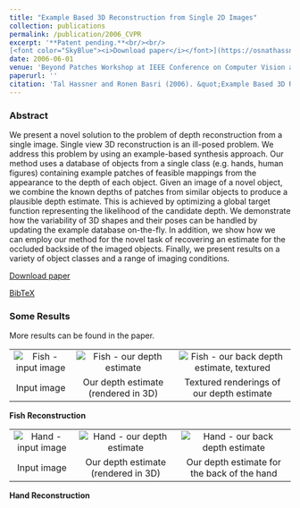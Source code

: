 ```yaml
---
title: "Example Based 3D Reconstruction from Single 2D Images"
collection: publications
permalink: /publication/2006_CVPR
excerpt: '**Patent pending.**<br/><br/>
[<font color="SkyBlue"><i>Download paper</i></font>](https://osnathassner.github.io/talhassner/projects/By_Example_Reconstruction/BP06_HASSNER_T.pdf) '
date: 2006-06-01
venue: 'Beyond Patches Workshop at IEEE Conference on Computer Vision and Pattern Recognition (CVPR), New-York'
paperurl: ''
citation: 'Tal Hassner and Ronen Basri (2006). &quot;Example Based 3D Reconstruction from Single 2D Images.&quot; <i>Beyond Patches Workshop at IEEE Conference on Computer Vision and Pattern Recognition (CVPR), New-York</i>.'
---
```


### Abstract
We present a novel solution to the problem of depth reconstruction from a single image. Single view 3D reconstruction is an ill-posed problem. We address this problem by using an example-based synthesis approach. Our method uses a database of objects from a single class (e.g. hands, human figures) containing example patches of feasible mappings from the appearance to the depth of each object. Given an image of a novel object, we combine the known depths of patches from similar objects to produce a plausible depth estimate. This is achieved by optimizing a global target function representing the likelihood of the candidate depth. We demonstrate how the variability of 3D shapes and their poses can be handled by updating the example database on-the-fly. In addition, we show how we can employ our method for the novel task of recovering an estimate for the occluded backside of the imaged objects. Finally, we present results on a variety of object classes and a range of imaging conditions. 

[Download paper](https://osnathassner.github.io/talhassner/projects/By_Example_Reconstruction/BP06_HASSNER_T.pdf)

[BibTeX](http://osnathassner.github.io/talhassner/projects/By_Example_Reconstruction/BibTeX.txt)

### Some Results
More results can be found in the paper.<br/>

<table>
  <tr align="center">
    <td>
      <img src='https://osnathassner.github.io/talhassner/projects/By_Example_Reconstruction/FISH1011.jpg' alt='Fish - input image'>         </td>
    <td><img src='https://osnathassner.github.io/talhassner/projects/By_Example_Reconstruction/FISH1011_result.jpg' alt='Fish - our depth estimate'></td>
    <td><img src='https://osnathassner.github.io/talhassner/projects/By_Example_Reconstruction/FISH1011_results_tex.jpg' alt='Fish - our back depth estimate, textured'></td>
  </tr>
  <tr align="center">
    <td>Input image</td>
    <td>Our depth estimate (rendered in 3D)</td>
    <td>Textured renderings of our depth estimate</td>
  </tr>
</table>
<b>Fish Reconstruction</b><br/>

<table>
  <tr align="center">
    <td><img src='https://osnathassner.github.io/talhassner/projects/By_Example_Reconstruction/hand.jpg' alt='Hand - input image'></td>
    <td><img src='https://osnathassner.github.io/talhassner/projects/By_Example_Reconstruction/hand_result.jpg' alt='Hand - our depth estimate'></td>
    <td><img src='https://osnathassner.github.io/talhassner/projects/By_Example_Reconstruction/hand_result_BACK.jpg' alt='Hand - our back depth estimate'></td>
  </tr>
  <tr align="center">
    <td>Input image</td>
    <td>Our depth estimate (rendered in 3D)</td>
    <td>Our depth estimate for the back of the hand</td>
  </tr>
</table>
<b>Hand Reconstruction</b>




